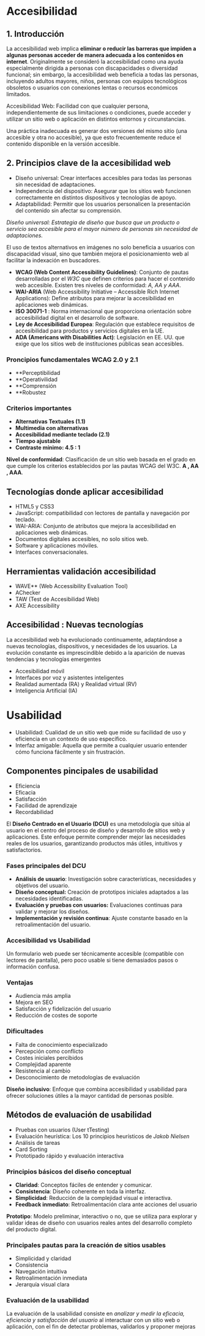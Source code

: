 # Accesibilidad

## 1. Introducción

La accesibilidad web implica **eliminar o reducir las barreras que impiden a algunas personas acceder de manera adecuada a los contenidos en internet**. Originalmente se consideró la accesibilidad como una ayuda especialmente dirigida a personas con discapacidades o diversidad funcional; sin embargo, la accesibilidad web beneficia a todas las personas, incluyendo adultos mayores, niños, personas con equipos tecnológicos obsoletos o usuarios con conexiones lentas o recursos económicos limitados.

Accesibilidad Web: Facilidad con que cualquier persona, independientemente de sus limitaciones o condiciones, puede acceder y utilizar un sitio web o aplicación en distintos entornos y circunstancias.

Una práctica inadecuada es generar dos versiones del mismo sitio (una accesible y otra no accesible), ya que esto frecuentemente reduce el contenido disponible en la versión accesible.

## 2. Principios clave de la accesibilidad web
- Diseño universal: Crear interfaces accesibles para todas las personas sin necesidad de adaptaciones.
- Independencia del dispositivo: Asegurar que los sitios web funcionen correctamente en distintos dispositivos y tecnologías de apoyo.
- Adaptabilidad: Permitir que los usuarios personalicen la presentación del contenido sin afectar su comprensión.

*Diseño universal: Estrategia de diseño que busca que un producto o servicio sea accesible para el mayor número de personas sin necesidad de adaptaciones.*

El uso de textos alternativos en imágenes no solo beneficia a usuarios con discapacidad visual, sino que también mejora el posicionamiento web al facilitar la indexación en buscadores.

- **WCAG (Web Content Accessibility Guidelines)**: Conjunto de pautas desarrolladas por el *W3C* que definen criterios para hacer el contenido web accesible. Existen tres niveles de conformidad: *A, AA y AAA*.
- **WAI-ARIA** (Web Accessibility Initiative – Accessible Rich Internet Applications): Define atributos para mejorar la accesibilidad en aplicaciones web dinámicas.
- **ISO 30071-1** : Norma internacional que proporciona orientación sobre accesibilidad digital en el desarrollo de software.
- **Ley de Accesibilidad Europea**: Regulación que establece requisitos de accesibilidad para productos y servicios digitales en la UE.
- **ADA (Americans with Disabilities Act)**: Legislación en EE. UU. que exige que los sitios web de instituciones públicas sean accesibles.

### Proncipios funcdamentales WCAG 2.0 y 2.1

- **Perceptibilidad
- **Operativilidad
- **Comprensión
- **Robustez

### Criterios importantes

- **Alternativas Textuales (1.1)**
- **Multimedia con alternativas**
- **Accesibilidad mediante teclado (2.1)**
- **Tiempo ajustable**
- **Contraste mínimo: 4.5 : 1** 

**Nivel de conformidad**: Clasificación de un sitio web basada en el grado en que cumple los criterios establecidos por las pautas WCAG del W3C. **A , AA , AAA**.

## Tecnologías donde aplicar accesibilidad

- HTML5 y CSS3
- JavaScript: compatibilidad con lectores de pantalla y navegación por teclado.
- WAI-ARIA: Conjunto de atributos que mejora la accesibilidad en aplicaciones web dinámicas.
- Documentos digitales accesibles, no solo sitios web.
- Software y aplicaciones móviles.
- Interfaces conversacionales.

## Herramientas validación accesibilidad

- WAVE** (Web Accessibility Evaluation Tool)
- AChecker
- TAW (Test de Accesibilidad Web)
- AXE Accessibility

## Accesibilidad : Nuevas tecnologías

La accesibilidad web ha evolucionado continuamente, adaptándose a nuevas tecnologías, dispositivos, y necesidades de los usuarios. La evolución constante es imprescindible debido a la aparición de nuevas tendencias y tecnologías emergentes

- Accesibilidad móvil
- Interfaces por voz y asistentes inteligentes
- Realidad aumentada (RA) y Realidad virtual (RV)
- Inteligencia Artificial (IA)

# Usabilidad

- Usabilidad: Cualidad de un sitio web que mide su facilidad de uso y eficiencia en un contexto de uso específico.
- Interfaz amigable: Aquella que permite a cualquier usuario entender cómo funciona fácilmente y sin frustración.

## Componentes pincipales de usabilidad
- Eficiencia
- Eficacia
- Satisfacción
- Facilidad de aprendizaje
- Recordabilidad

El **Diseño Centrado en el Usuario (DCU)** es una metodología que sitúa al usuario en el centro del proceso de diseño y desarrollo de sitios web y aplicaciones. Este enfoque permite comprender mejor las necesidades reales de los usuarios, garantizando productos más útiles, intuitivos y satisfactorios.

### Fases principales del DCU
- **Análisis de usuario**: Investigación sobre características, necesidades y objetivos del usuario.
- **Diseño conceptual:** Creación de prototipos iniciales adaptados a las necesidades identificadas.
- **Evaluación y pruebas con usuarios:** Evaluaciones continuas para validar y mejorar los diseños.
- **Implementación y revisión continua**: Ajuste constante basado en la retroalimentación del usuario.

### Accesibilidad vs Usabilidad
Un formulario web puede ser técnicamente accesible (compatible con lectores de pantalla), pero poco usable si tiene demasiados pasos o información confusa.

### Ventajas
- Audiencia más amplia
- Mejora en SEO
- Satisfacción y fidelización del usuario
- Reducción de costes de soporte

### Dificultades
- Falta de conocimiento especializado
- Percepción como conflicto
- Costes iniciales percibidos
- Complejidad aparente
- Resistencia al cambio
- Desconocimiento de metodologías de evaluación

**Diseño inclusivo**: Enfoque que combina accesibilidad y usabilidad para ofrecer soluciones útiles a la mayor cantidad de personas posible.

## Métodos de evaluación de usabilidad
- Pruebas con usuarios (User tTesting)
- Evaluación heurística: Los 10 principios heurísticos de *Jakob Nielsen*
- Análisis de tareas
- Card Sorting
- Prototipado rápido y evaluación interactiva

### Principios básicos del diseño conceptual
- **Claridad**: Conceptos fáciles de entender y comunicar.
- **Consistencia**: Diseño coherente en toda la interfaz.
- **Simplicidad**: Reducción de la complejidad visual e interactiva.
- **Feedback inmediato**: Retroalimentación clara ante acciones del usuario

**Prototipo**: Modelo preliminar, interactivo o no, que se utiliza para explorar y validar ideas de diseño con usuarios reales antes del desarrollo completo del producto digital.

### Principales pautas para la creación de sitios usables
- Simplicidad y claridad
- Consistencia
- Navegación intuitiva
- Retroalimentación inmediata
- Jerarquía visual clara

### Evaluación de la usabilidad
La evaluación de la usabilidad consiste en *analizar y medir la eficacia, eficiencia y satisfacción del usuario* al interactuar con un sitio web o aplicación, con el fin de detectar problemas, validarlos y proponer mejoras

